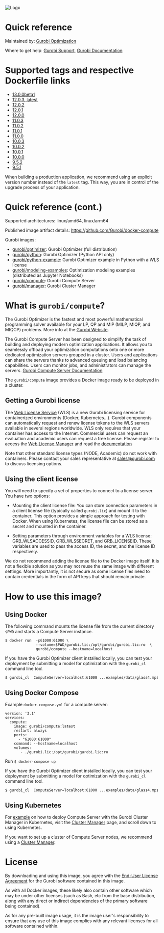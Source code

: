 ![Logo](https://cdn.gurobi.com/wp-content/uploads/GurobiLogo_Black.svg "Gurobi Optimization")
# Quick reference
Maintained by: [Gurobi Optimization](https://www.gurobi.com)

Where to get help: [Gurobi Support](https://www.gurobi.com/support/), [Gurobi Documentation](https://www.gurobi.com/documentation/)

# Supported tags and respective Dockerfile links

* [13.0.0beta1](https://github.com/Gurobi/docker-compute/blob/master/13.0.0/Dockerfile)
* [12.0.3, latest](https://github.com/Gurobi/docker-compute/blob/master/12.0.3/Dockerfile)
* [12.0.2](https://github.com/Gurobi/docker-compute/blob/master/12.0.2/Dockerfile)
* [12.0.1](https://github.com/Gurobi/docker-compute/blob/master/12.0.1/Dockerfile)
* [12.0.0](https://github.com/Gurobi/docker-compute/blob/master/12.0.0/Dockerfile)
* [11.0.3](https://github.com/Gurobi/docker-compute/blob/master/11.0.3/Dockerfile)
* [11.0.2](https://github.com/Gurobi/docker-compute/blob/master/11.0.2/Dockerfile)
* [11.0.1](https://github.com/Gurobi/docker-compute/blob/master/11.0.1/Dockerfile)
* [11.0.0](https://github.com/Gurobi/docker-compute/blob/master/11.0.0/Dockerfile)
* [10.0.3](https://github.com/Gurobi/docker-compute/blob/master/10.0.3/Dockerfile)
* [10.0.2](https://github.com/Gurobi/docker-compute/blob/master/10.0.2/Dockerfile)
* [10.0.1](https://github.com/Gurobi/docker-compute/blob/master/10.0.1/Dockerfile)
* [10.0.0](https://github.com/Gurobi/docker-compute/blob/master/10.0.0/Dockerfile)
* [9.5.2](https://github.com/Gurobi/docker-compute/blob/master/9.5.2/Dockerfile)
* [9.5.1](https://github.com/Gurobi/docker-compute/blob/master/9.5.1/Dockerfile)


When building a production application, we recommend using an explicit version number instead of the `latest` tag.
This way, you are in control of the upgrade process of your application.

# Quick reference (cont.)

Supported architectures: linux/amd64, linux/arm64

Published image artifact details: https://github.com/Gurobi/docker-compute

Gurobi images:
- [gurobi/optimizer](https://hub.docker.com/r/gurobi/optimizer): Gurobi Optimizer (full distribution)
- [gurobi/python](https://hub.docker.com/r/gurobi/python): Gurobi Optimizer (Python API only)
- [gurobi/python-example](https://hub.docker.com/r/gurobi/python-example): Gurobi Optimizer example in Python with a WLS license
- [gurobi/modeling-examples](https://hub.docker.com/r/gurobi/modeling-examples): Optimization modeling examples (distributed as Jupyter Notebooks)
- [gurobi/compute](https://hub.docker.com/r/gurobi/compute): Gurobi Compute Server
- [gurobi/manager](https://hub.docker.com/r/gurobi/manager): Gurobi Cluster Manager

# What is `gurobi/compute`?
The Gurobi Optimizer is the fastest and most powerful mathematical programming solver available 
for your LP, QP and MIP (MILP, MIQP, and MIQCP) problems.
More info at the [Gurobi Website](https://www.gurobi.com/products/gurobi-optimizer/).

The Gurobi Compute Server has been designed to simplify the task of building and deploying modern 
optimization applications. It allows you to seamlessly offload your optimization 
computations onto one or more dedicated optimization servers grouped in a cluster. 
Users and applications can share the servers thanks to advanced queuing and load 
balancing capabilities. Users can monitor jobs, and administrators can manage the servers.
[Gurobi Compute Server Documentation](https://www.gurobi.com/documentation/current/remoteservices/index.html)

The `gurobi/compute` image provides a Docker image ready to be deployed in a cluster.

## Getting a Gurobi license

The [Web License Service](https://www.gurobi.com/web-license-service/) (WLS) is a new Gurobi licensing service 
for containerized environments (Docker, Kubernetes...). Gurobi components can automatically request and renew license tokens to 
the WLS servers available in several regions worldwide. WLS only requires that your container has access to the 
Internet. Commercial users can request an evaluation and academic users can request a free license.
Please register to access the [Web License Manager](https://license.gurobi.com) and read the
[documentation](https://license.gurobi.com/manager/doc/overview)

Note that other standard license types (NODE, Academic) do not work with containers.
Please contact your sales representative at [sales@gurobi.com](mailto:sales@gurobi.com) to discuss licensing options. 

## Using the client license

You will need to specify a set of properties to connect to a license server.  You have two options:
* Mounting the client license file:
You can store connection parameters in a client license file (typically called `gurobi.lic`) 
and mount it to the container. 
This option provides a simple approach for testing with Docker.
When using Kubernetes, the license file can be stored as a secret and mounted in the container.

* Setting parameters through environment variables for a WLS license: GRB_WLSACCESSID, GRB_WLSSECRET, and GRB_LICENSEID.
These variables are used to pass the access ID, the secret, and the license ID respectively.

We do not recommend adding the license file to the Docker image itself. It is not a flexible 
solution as you may not reuse the same image with different settings. More importantly, it is not secure
as some license files need to contain credentials in the form of API keys that should remain private.

# How to use this image?

## Using Docker

The following command mounts the license file from the current directory `$PWD` 
and starts a Compute Server instance.

```console
$ docker run  -p61000:61000 \
              --volume=$PWD/gurobi.lic:/opt/gurobi/gurobi.lic:ro  \
              gurobi/compute --hostname=localhost
```

If you have the Gurobi Optimizer client installed locally, you can test your deployment by 
submitting a model for optimization with the ``gurobi_cl`` command line tool.

```
$ gurobi_cl  ComputeServer=localhost:61000 ...examples/data/glass4.mps
```

## Using Docker Compose
Example `docker-compose.yml` for a compute server:

```
version: '3.1'
services:
  compute:
    image: gurobi/compute:latest
    restart: always
    ports:
      - "61000:61000"
    command: --hostname=localhost
    volumes:
       - ./gurobi.lic:/opt/gurobi/gurobi.lic:ro
```

Run `$ docker-compose up `


If you have the Gurobi Optimizer client installed locally, you can test your deployment by 
submitting a model for optimization with the ``gurobi_cl`` command line tool.

```
$ gurobi_cl  ComputeServer=localhost:61000 ...examples/data/glass4.mps
```
## Using Kubernetes
For [example](https://github.com/Gurobi/docker-manager/blob/master/13.0.0/k8s.yaml) on how to deploy Compute Server with the Gurobi Cluster Manager in Kubernetes, visit the [Cluster Manager](https://hub.docker.com/r/gurobi/manager) page, and scroll down to using Kubernetes.

If you want to set up a cluster of Compute Server nodes, we recommend using a
[Cluster Manager](https://hub.docker.com/r/gurobi/manager).



# License

By downloading and using this image, you agree with the 
[End-User License Agreement](https://www.gurobi.com/EULA) for the Gurobi software contained in this image.

As with all Docker images, these likely also contain other software which may be under other 
licenses (such as Bash, etc from the base distribution, along with any direct or indirect 
dependencies of the primary software being contained).

As for any pre-built image usage, it is the image user's responsibility to ensure that any use 
of this image complies with any relevant licenses for all software contained within.



